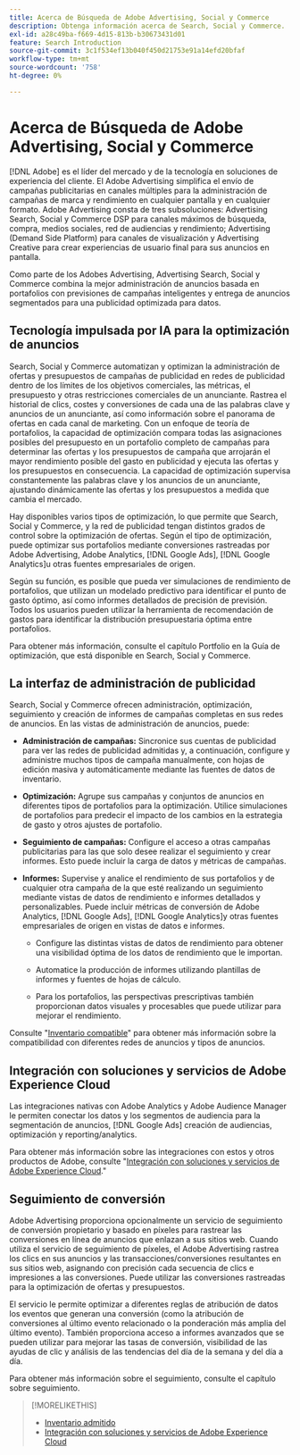 ```yaml
---
title: Acerca de Búsqueda de Adobe Advertising, Social y Commerce
description: Obtenga información acerca de Search, Social y Commerce.
exl-id: a28c49ba-f669-4d15-813b-b30673431d01
feature: Search Introduction
source-git-commit: 3c1f534ef13b040f450d21753e91a14efd20bfaf
workflow-type: tm+mt
source-wordcount: '758'
ht-degree: 0%

---
```


# Acerca de Búsqueda de Adobe Advertising, Social y Commerce

[!DNL Adobe] es el líder del mercado y de la tecnología en soluciones de experiencia del cliente. El Adobe Advertising simplifica el envío de campañas publicitarias en canales múltiples para la administración de campañas de marca y rendimiento en cualquier pantalla y en cualquier formato. Adobe Advertising consta de tres subsoluciones: Advertising Search, Social y Commerce DSP para canales máximos de búsqueda, compra, medios sociales, red de audiencias y rendimiento; Advertising (Demand Side Platform) para canales de visualización y Advertising Creative para crear experiencias de usuario final para sus anuncios en pantalla.

Como parte de los Adobes Advertising, Advertising Search, Social y Commerce combina la mejor administración de anuncios basada en portafolios con previsiones de campañas inteligentes y entrega de anuncios segmentados para una publicidad optimizada para datos.

## Tecnología impulsada por IA para la optimización de anuncios

Search, Social y Commerce automatizan y optimizan la administración de ofertas y presupuestos de campañas de publicidad en redes de publicidad dentro de los límites de los objetivos comerciales, las métricas, el presupuesto y otras restricciones comerciales de un anunciante. Rastrea el historial de clics, costes y conversiones de cada una de las palabras clave y anuncios de un anunciante, así como información sobre el panorama de ofertas en cada canal de marketing. Con un enfoque de teoría de portafolios, la capacidad de optimización compara todas las asignaciones posibles del presupuesto en un portafolio completo de campañas para determinar las ofertas y los presupuestos de campaña que arrojarán el mayor rendimiento posible del gasto en publicidad y ejecuta las ofertas y los presupuestos en consecuencia. La capacidad de optimización supervisa constantemente las palabras clave y los anuncios de un anunciante, ajustando dinámicamente las ofertas y los presupuestos a medida que cambia el mercado.

Hay disponibles varios tipos de optimización, lo que permite que Search, Social y Commerce, y la red de publicidad tengan distintos grados de control sobre la optimización de ofertas. Según el tipo de optimización, puede optimizar sus portafolios mediante conversiones rastreadas por Adobe Advertising, Adobe Analytics, [!DNL Google Ads], [!DNL Google Analytics]u otras fuentes empresariales de origen.

Según su función, es posible que pueda ver simulaciones de rendimiento de portafolios, que utilizan un modelado predictivo para identificar el punto de gasto óptimo, así como informes detallados de precisión de previsión. Todos los usuarios pueden utilizar la herramienta de recomendación de gastos para identificar la distribución presupuestaria óptima entre portafolios.

Para obtener más información, consulte el capítulo Portfolio en la Guía de optimización, que está disponible en Search, Social y Commerce.

## La interfaz de administración de publicidad

Search, Social y Commerce ofrecen administración, optimización, seguimiento y creación de informes de campañas completas en sus redes de anuncios. En las vistas de administración de anuncios, puede:

* **Administración de campañas:**  Sincronice sus cuentas de publicidad para ver las redes de publicidad admitidas y, a continuación, configure y administre muchos tipos de campaña manualmente, con hojas de edición masiva y automáticamente mediante las fuentes de datos de inventario.

* **Optimización:** Agrupe sus campañas y conjuntos de anuncios en diferentes tipos de portafolios para la optimización. Utilice simulaciones de portafolios para predecir el impacto de los cambios en la estrategia de gasto y otros ajustes de portafolio.

* **Seguimiento de campañas:** Configure el acceso a otras campañas publicitarias para las que solo desee realizar el seguimiento y crear informes. Esto puede incluir la carga de datos y métricas de campañas.

* **Informes:** Supervise y analice el rendimiento de sus portafolios y de cualquier otra campaña de la que esté realizando un seguimiento mediante vistas de datos de rendimiento e informes detallados y personalizables. Puede incluir métricas de conversión de Adobe Analytics, [!DNL Google Ads], [!DNL Google Analytics]y otras fuentes empresariales de origen en vistas de datos e informes.

   * Configure las distintas vistas de datos de rendimiento para obtener una visibilidad óptima de los datos de rendimiento que le importan.

   * Automatice la producción de informes utilizando plantillas de informes y fuentes de hojas de cálculo.

   * Para los portafolios, las perspectivas prescriptivas también proporcionan datos visuales y procesables que puede utilizar para mejorar el rendimiento.

Consulte &quot;[Inventario compatible](/help/search-social-commerce/introduction/supported-inventory.md)&quot; para obtener más información sobre la compatibilidad con diferentes redes de anuncios y tipos de anuncios.

## Integración con soluciones y servicios de Adobe Experience Cloud

Las integraciones nativas con Adobe Analytics y Adobe Audience Manager le permiten conectar los datos y los segmentos de audiencia para la segmentación de anuncios, [!DNL Google Ads] creación de audiencias, optimización y reporting/analytics.

Para obtener más información sobre las integraciones con estos y otros productos de Adobe, consulte &quot;[Integración con soluciones y servicios de Adobe Experience Cloud](/help/search-social-commerce/introduction/integrations.md).&quot;

## Seguimiento de conversión

Adobe Advertising proporciona opcionalmente un servicio de seguimiento de conversión propietario y basado en píxeles para rastrear las conversiones en línea de anuncios que enlazan a sus sitios web. Cuando utiliza el servicio de seguimiento de píxeles, el Adobe Advertising rastrea los clics en sus anuncios y las transacciones/conversiones resultantes en sus sitios web, asignando con precisión cada secuencia de clics e impresiones a las conversiones. Puede utilizar las conversiones rastreadas para la optimización de ofertas y presupuestos.

El servicio le permite optimizar a diferentes reglas de atribución de datos los eventos que generan una conversión (como la atribución de conversiones al último evento relacionado o la ponderación más amplia del último evento). También proporciona acceso a informes avanzados que se pueden utilizar para mejorar las tasas de conversión, visibilidad de las ayudas de clic y análisis de las tendencias del día de la semana y del día a día.

Para obtener más información sobre el seguimiento, consulte el capítulo sobre seguimiento.

>[!MORELIKETHIS]
>
>* [Inventario admitido](supported-inventory.md)
>* [Integración con soluciones y servicios de Adobe Experience Cloud](integrations.md)
